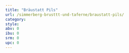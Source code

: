 ```yaml
---
title: "Bräustatt Pils"
url: /simmerberg-brusttt-und-taferne/braustatt-pils/
category: 
style: 
abv: 0
ibu: 0
srm: 0
upc: 0
---
```



